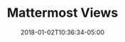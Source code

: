 ---
title: "Mattermost Views"
heading: "Mattermost Views"
description: "Describes the view manager and Mattermost view objects"
date: 2018-01-02T10:36:34-05:00
weight: 2
aliases:
  - /contribute/desktop/architecture/app/mattermost-views
---